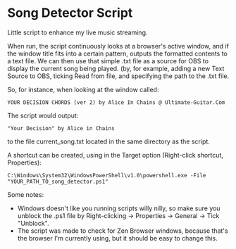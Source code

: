 # Song Detector Script

Little script to enhance my live music streaming.

When run, the script continuously looks at a browser's active window, and if the window title fits into a certain pattern, outputs the formatted contents to a text file.
We can then use that simple .txt file as a source for OBS to display the current song being played. 
(by, for example, adding a new Text Source to OBS, ticking Read from file, and specifying the path to the .txt file.

So, for instance, when looking at the window called:

`YOUR DECISION CHORDS (ver 2) by Alice In Chains @ Ultimate-Guitar.Com`

The script would output:

`"Your Decision" by Alice in Chains`

to the file current_song.txt located in the same directory as the script.

A shortcut can be created, using in the Target option (Right-click shortcut, Properties):

`C:\Windows\System32\WindowsPowerShell\v1.0\powershell.exe -File "YOUR_PATH_TO_song_detector.ps1"`


Some notes:
- Windows doesn't like you running scripts willy nilly, so make sure you unblock the .ps1 file by Right-clicking -> Properties -> General -> Tick "Unblock".
- The script was made to check for Zen Browser windows, because that's the browser I'm currently using, but it should be easy to change this.
